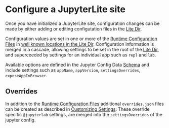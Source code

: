 # Configure a JupyterLite site

Once you have initialized a JupyterLite site, configuration changes can be made by
either adding or editing configutation files in the
[Lite Dir](../reference/cli.ipynb#the-lite-dir).

Configuration values are set in one or more of the
[Runtime Configuration Files](../reference/config.md) in
[well known locations in the Lite Dir](../reference/cli.ipynb#the-lite-dir).
Configuration information is merged in a cascade, allowing settings to be set in the
root of the [Lite Dir](../reference/cli.ipynb#the-lite-dir), and superceeded by settings
for an individual app such as `repl` and `lab`.

Available options are defined in the Jupyter Config Data
[Schema](../reference/schema-v0.md) and include settings such as `appName`,
`appVersion`, `settingsOverrides`, `exposeAppInBrowser`.

## Overrides

In addition to the [Runtime Configuration Files](../reference/config.md) additional
`overrides.json` files can be created as described in
[Customizing Settings](../howto/configure/settings.md). These override specific
`@jupyterlab` settings, are merged into the `settingsOverrides` of the jupyter config.

